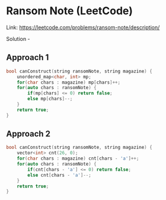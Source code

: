 # Ransom Note (LeetCode)
Link: https://leetcode.com/problems/ransom-note/description/

Solution - 
## Approach 1
```C++
bool canConstruct(string ransomNote, string magazine) {
    unordered_map<char, int> mp;
    for(char chars : magazine) mp[chars]++;
    for(auto chars : ransomNote) {
        if(mp[chars] <= 0) return false; 
        else mp[chars]--;
    }
    return true;
}
```

## Approach 2
```C++
bool canConstruct(string ransomNote, string magazine) {
    vector<int> cnt(26, 0);
    for(char chars : magazine) cnt[chars - 'a']++;
    for(auto chars : ransomNote) {
        if(cnt[chars - 'a'] <= 0) return false; 
        else cnt[chars - 'a']--;
    }
    return true;
}

```
